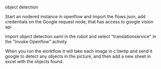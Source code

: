 object detection

Start an nodered instance in openflow and import the flows.json, add credentials on the Google request node, that has access to google vision api

import object detection.xaml in the robot and select "translationservice" in the "Invoke Openflow" activity 

When you run the workflow it will take each image in c:\temp and send it google to detect any objects in the picture, and then add a new sheet in excel with the objects found.

